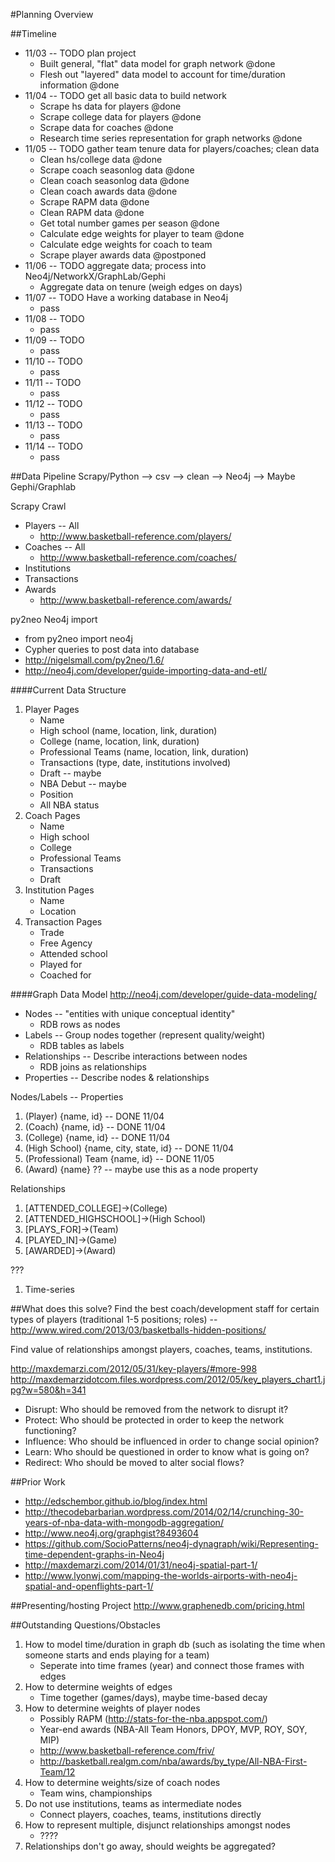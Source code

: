 #Planning Overview

##Timeline
- 11/03 -- TODO plan project
	- Built general, "flat" data model for graph network @done
	- Flesh out "layered" data model to account for time/duration information @done
- 11/04 -- TODO get all basic data to build network
	- Scrape hs data for players @done
	- Scrape college data for players @done
	- Scrape data for coaches @done
	- Research time series representation for graph networks @done
- 11/05 -- TODO gather team tenure data for players/coaches; clean data
 	- Clean hs/college data @done
	- Scrape coach seasonlog data @done
	- Clean coach seasonlog data @done
	- Clean coach awards data @done
	- Scrape RAPM data @done
	- Clean RAPM data @done
	- Get total number games per season @done
	- Calculate edge weights for player to team @done
	- Calculate edge weights for coach to team
	- Scrape player awards data @postponed
- 11/06 -- TODO aggregate data; process into Neo4j/NetworkX/GraphLab/Gephi
	- Aggregate data on tenure (weigh edges on days)
- 11/07 -- TODO Have a working database in Neo4j
	- pass
- 11/08 -- TODO 
	- pass
- 11/09 -- TODO 
	- pass
- 11/10 -- TODO 
	- pass
- 11/11 -- TODO 
	- pass
- 11/12 -- TODO 
	- pass
- 11/13 -- TODO 
	- pass
- 11/14 -- TODO 
	- pass

##Data Pipeline
Scrapy/Python --> csv --> clean --> Neo4j --> Maybe Gephi/Graphlab

Scrapy Crawl

- Players -- All
    - http://www.basketball-reference.com/players/
- Coaches -- All
    - http://www.basketball-reference.com/coaches/
- Institutions
- Transactions
- Awards
	- http://www.basketball-reference.com/awards/

py2neo Neo4j import

- from py2neo import neo4j
- Cypher queries to post data into database
- http://nigelsmall.com/py2neo/1.6/  
- http://neo4j.com/developer/guide-importing-data-and-etl/

####Current Data Structure
1. Player Pages
    - Name
    - High school (name, location, link, duration)
    - College (name, location, link, duration)
    - Professional Teams (name, location, link, duration)
    - Transactions (type, date, institutions involved)
    - Draft -- maybe
    - NBA Debut -- maybe
    - Position
    - All NBA status
2. Coach Pages
    - Name
    - High school
    - College
    - Professional Teams
    - Transactions
    - Draft
3. Institution Pages
    - Name
    - Location
4. Transaction Pages
    - Trade
    - Free Agency
    - Attended school
    - Played for
    - Coached for

####Graph Data Model
http://neo4j.com/developer/guide-data-modeling/

- Nodes -- "entities with unique conceptual identity"
	- RDB rows as nodes
- Labels -- Group nodes together (represent quality/weight)
	- RDB tables as labels
- Relationships -- Describe interactions between nodes
	- RDB joins as relationships
- Properties -- Describe nodes & relationships


Nodes/Labels -- Properties

1. (Player) {name, id} -- DONE 11/04
2. (Coach) {name, id} -- DONE 11/04
3. (College) {name, id} -- DONE 11/04
4. (High School) {name, city, state, id} -- DONE 11/04
5. (Professional) Team {name, id} -- DONE 11/05
6. (Award) {name} ?? -- maybe use this as a node property

Relationships

1. [ATTENDED_COLLEGE]->(College)
2. [ATTENDED_HIGHSCHOOL]->(High School)
3. [PLAYS_FOR]->(Team)
4. [PLAYED_IN]->(Game)
5. [AWARDED]->(Award)

???

1. Time-series


##What does this solve?
Find the best coach/development staff for certain types of players (traditional 1-5 positions; roles) -- http://www.wired.com/2013/03/basketballs-hidden-positions/

Find value of relationships amongst players, coaches, teams, institutions.

http://maxdemarzi.com/2012/05/31/key-players/#more-998
http://maxdemarzidotcom.files.wordpress.com/2012/05/key_players_chart1.jpg?w=580&h=341

- Disrupt: Who should be removed from the network to disrupt it?
- Protect: Who should be protected in order to keep the network functioning?
- Influence: Who should be influenced in order to change social opinion?
- Learn: Who should be questioned in order to know what is going on?
- Redirect: Who should be moved to alter social flows?

##Prior Work
- http://edschembor.github.io/blog/index.html
- http://thecodebarbarian.wordpress.com/2014/02/14/crunching-30-years-of-nba-data-with-mongodb-aggregation/
- http://www.neo4j.org/graphgist?8493604
- https://github.com/SocioPatterns/neo4j-dynagraph/wiki/Representing-time-dependent-graphs-in-Neo4j
- http://maxdemarzi.com/2014/01/31/neo4j-spatial-part-1/
- http://www.lyonwj.com/mapping-the-worlds-airports-with-neo4j-spatial-and-openflights-part-1/

##Presenting/hosting Project
http://www.graphenedb.com/pricing.html

##Outstanding Questions/Obstacles
1. How to model time/duration in graph db (such as isolating the time when someone starts and ends playing for a team)
	- Seperate into time frames (year) and connect those frames with edges
2. How to determine weights of 	edges
	- Time together (games/days), maybe time-based decay
3. How to determine weights of player nodes
	- Possibly RAPM (http://stats-for-the-nba.appspot.com/)
	- Year-end awards (NBA-All Team Honors, DPOY, MVP, ROY, SOY, MIP)
	- http://www.basketball-reference.com/friv/
	- http://basketball.realgm.com/nba/awards/by_type/All-NBA-First-Team/12
4. How to determine weights/size of coach nodes
	- Team wins, championships
5. Do not use institutions, teams as intermediate nodes
	- Connect players, coaches, teams, institutions directly
6. How to represent multiple, disjunct relationships amongst nodes
	- ????
7. Relationships don't go away, should weights be aggregated?